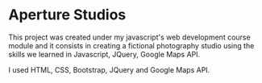 # Aperture Studios

This project was created under my javascript's web development course module and it consists in creating a fictional photography studio using the skills we learned in Javascript, JQuery, Google Maps API.

I used HTML, CSS, Bootstrap, JQuery and Google Maps API.
